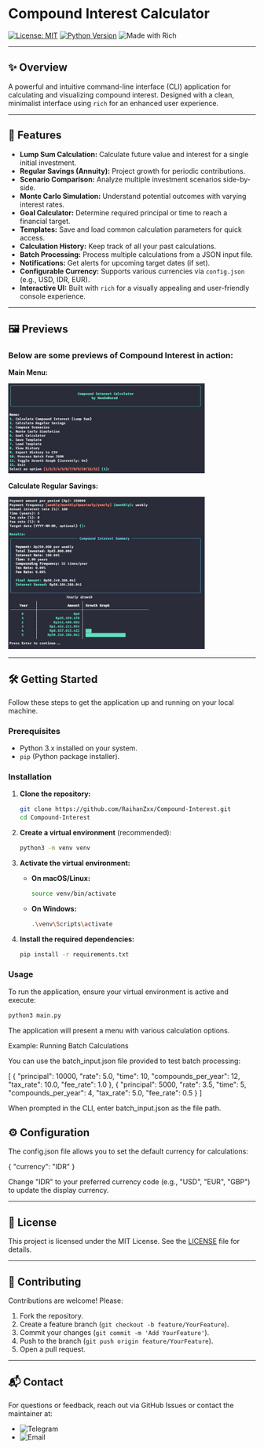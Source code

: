 # Compound Interest Calculator

[![License: MIT](https://img.shields.io/badge/License-MIT-yellow.svg)](https://opensource.org/licenses/MIT)
[![Python Version](https://img.shields.io/badge/Python-3.x-blue.svg)](https://www.python.org/downloads/)
![Made with Rich](https://img.shields.io/badge/Made%20with-Rich-green.svg)

---

## ✨ Overview

A powerful and intuitive command-line interface (CLI) application for calculating and visualizing compound interest. Designed with a clean, minimalist interface using `rich` for an enhanced user experience.

---

## 🚀 Features

-   **Lump Sum Calculation:** Calculate future value and interest for a single initial investment.
-   **Regular Savings (Annuity):** Project growth for periodic contributions.
-   **Scenario Comparison:** Analyze multiple investment scenarios side-by-side.
-   **Monte Carlo Simulation:** Understand potential outcomes with varying interest rates.
-   **Goal Calculator:** Determine required principal or time to reach a financial target.
-   **Templates:** Save and load common calculation parameters for quick access.
-   **Calculation History:** Keep track of all your past calculations.
-   **Batch Processing:** Process multiple calculations from a JSON input file.
-   **Notifications:** Get alerts for upcoming target dates (if set).
-   **Configurable Currency:** Supports various currencies via `config.json` (e.g., USD, IDR, EUR).
-   **Interactive UI:** Built with `rich` for a visually appealing and user-friendly console experience.

---

## 🖼️ Previews

### Below are some previews of Compound Interest in action:
**Main Menu:**

<img src="https://github.com/RaihanZxx/Compound-Interest/blob/main/previews%2Fpreviews1.jpg" width="400">

**Calculate Regular Savings:**

<img src="https://github.com/RaihanZxx/Compound-Interest/blob/main/previews%2Fpreviews2.jpg" width="400">

---

## 🛠️ Getting Started

Follow these steps to get the application up and running on your local machine.

### Prerequisites

-   Python 3.x installed on your system.
-   `pip` (Python package installer).

### Installation

1.  **Clone the repository:**
    ```bash
    git clone https://github.com/RaihanZxx/Compound-Interest.git
    cd Compound-Interest
    ```
  
2.  **Create a virtual environment** (recommended):
    ```bash
    python3 -m venv venv
    ```

3.  **Activate the virtual environment:**
    -   **On macOS/Linux:**
        ```bash
        source venv/bin/activate
        ```
    -   **On Windows:**
        ```bash
        .\venv\Scripts\activate
        ```

4.  **Install the required dependencies:**
    ```bash
    pip install -r requirements.txt
    ```

### Usage

To run the application, ensure your virtual environment is active and execute:

```bash
python3 main.py
```

The application will present a menu with various calculation options.

Example: Running Batch Calculations

You can use the batch_input.json file provided to test batch processing:

[
    {
        "principal": 10000,
        "rate": 5.0,
        "time": 10,
        "compounds_per_year": 12,
        "tax_rate": 10.0,
        "fee_rate": 1.0
    },
    {
        "principal": 5000,
        "rate": 3.5,
        "time": 5,
        "compounds_per_year": 4,
        "tax_rate": 5.0,
        "fee_rate": 0.5
    }
]

When prompted in the CLI, enter batch_input.json as the file path.

## ⚙️ Configuration

The config.json file allows you to set the default currency for calculations:

{
    "currency": "IDR"
}

Change "IDR" to your preferred currency code (e.g., "USD", "EUR", "GBP") to update the display currency.

---

## 📄 License

This project is licensed under the MIT License. See the [LICENSE](LICENSE) file for details.

---

## 🤝 Contributing

Contributions are welcome! Please:
1. Fork the repository.
2. Create a feature branch (`git checkout -b feature/YourFeature`).
3. Commit your changes (`git commit -m 'Add YourFeature'`).
4. Push to the branch (`git push origin feature/YourFeature`).
5. Open a pull request.

---

## 📬 Contact

For questions or feedback, reach out via GitHub Issues or contact the maintainer at:
- <img src="https://img.shields.io/badge/Telegram-%40HanSoBored-0088cc?style=flat-square&logo=telegram" alt="Telegram" height="20">
- <img src="https://img.shields.io/badge/Email-raihanzxzy%40gmail.com-d14836?style=flat-square&logo=gmail" alt="Email" height="20">